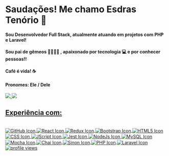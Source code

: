 # Saudações! Me chamo Esdras Tenório  🚀 
#### Sou Desenvolvedor Full Stack, atualmente atuando em projetos com PHP e Laravel!
#### Sou pai de gêmeos 👨‍👩‍👧‍👦 , apaixonado por tecnologia 💻 e por conhecer pessoas!! 
#### Café é vida! ☕ 
#### Pronomes: Ele / Dele
<a href ='https://www.linkedin.com/in/esdrast/' target='_blank'><img src='https://img.shields.io/badge/LinkedIn-0077B5?style=for-the-badge&logo=linkedin&logoColor=white' target='_blank'>
<a href = "mailto:esdrastmendes@gmail.com"><img src ='https://img.shields.io/badge/Gmail-D14836?style=for-the-badge&logo=gmail&logoColor=white' target='_blank'>
</a>
<div align="center">
<a href= 'https://github.com/EsdrasTMendes'>
</div>
  
## Experiência com:

<div style="display: inline_block"><br>
  <img align='center' alt="GitHub Icon" src= "https://img.shields.io/badge/GIT-E44C30?style=for-the-badge&logo=git&logoColor=white">
  <img align='center' alt="React Icon" src= "https://img.shields.io/badge/React-20232A?style=for-the-badge&logo=react&logoColor=61DAFB">
  <img align='center' alt="Redux Icon" src= "https://img.shields.io/badge/Redux-593D88?style=for-the-badge&logo=redux&logoColor=white">
  <img align='center' alt="Bootstrap Icon" src= "https://img.shields.io/badge/Bootstrap-563D7C?style=for-the-badge&logo=bootstrap&logoColor=white">
  <img align='center' alt="HTML5 Icon" src="https://img.shields.io/badge/HTML5-E34F26?style=for-the-badge&logo=html5&logoColor=white">
  <img align='center' alt="CSS Icon" src="https://img.shields.io/badge/CSS3-1572B6?style=for-the-badge&logo=css3&logoColor=white" >
  <img align='center' alt="JScript Icon" src="https://img.shields.io/badge/JavaScript-323330?style=for-the-badge&logo=javascript&logoColor=F7DF1E" >
  <img align='center' alt="Jest Icon" src= "https://img.shields.io/badge/Jest-323330?style=for-the-badge&logo=Jest&logoColor=white">
  <img align='center' alt="NodeJs Icon" src= "https://img.shields.io/badge/Node.js-43853D?style=for-the-badge&logo=node.js&logoColor=white">
  <img align='center' alt="MySQL Icon" src= "https://img.shields.io/badge/MySQL-00000F?style=for-the-badge&logo=mysql&logoColor=white">
  <img align='center' alt="Mocha Icon" src= "https://img.shields.io/badge/mocha.js-323330?style=for-the-badge&logo=mocha&logoColor=Brown">
  <img align='center' alt="Chai Icon" src= "https://img.shields.io/badge/chai.js-323330?style=for-the-badge&logo=chai&logoColor=red">
  <img align='center' alt="Sinon Icon" src= "https://img.shields.io/badge/sinon.js-323330?style=for-the-badge&logo=sinon">
  <img align='center' alt="PHP Icon" src= "https://img.shields.io/badge/PHP-777BB4?style=for-the-badge&logo=php&logoColor=white">
  <img align='center' alt="Laravel Icon" src= "https://img.shields.io/badge/Laravel-FF2D20?style=for-the-badge&logo=laravel&logoColor=white">
</div>
 
  <div>
  <img src="https://komarev.com/ghpvc/?username=EsdrasTMendes" alt="profile views" />
  </div>
